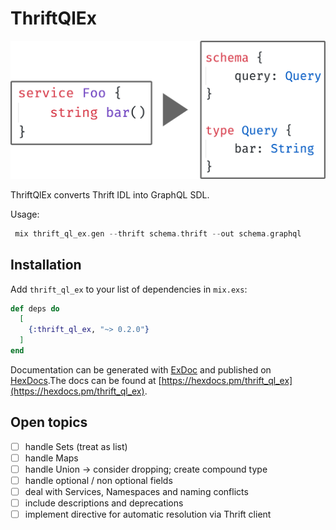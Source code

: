 # ThriftQlEx

![Thrift to GraphQL](images/thrift_to_gql.png)

ThriftQlEx converts Thrift IDL into GraphQL SDL.

Usage:

```Elixir
 mix thrift_ql_ex.gen --thrift schema.thrift --out schema.graphql
```

## Installation

Add `thrift_ql_ex` to your list of dependencies in `mix.exs`:

```elixir
def deps do
  [
    {:thrift_ql_ex, "~> 0.2.0"}
  ]
end
```

Documentation can be generated with [ExDoc](https://github.com/elixir-lang/ex_doc) and published on [HexDocs](https://hexdocs.pm).The docs can be found at [https://hexdocs.pm/thrift_ql_ex](https://hexdocs.pm/thrift_ql_ex).

## Open topics

- [ ] handle Sets (treat as list)
- [ ] handle Maps
- [ ] handle Union -> consider dropping; create compound type
- [ ] handle optional / non optional fields
- [ ] deal with Services, Namespaces and naming conflicts
- [ ] include descriptions and deprecations
- [ ] implement directive for automatic resolution via Thrift client
